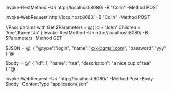 Invoke-RestMethod -Uri http://localhost:8080/ -B "Colin" -Method POST

Invoke-WebRequest http://localhost:8080/ -B "Colin" -Method POST

//Pass params with Get
$Parameters = @{
  id = 'John'
  Children = 'Abe','Karen','Jo'
}
Invoke-RestMethod -Uri http://localhost:8080/ -B $Parameters -Method GET



$JSON = @'
{
 "@type":"login",
 "name":"xxx@gmail.com",
 "password":"yyy"
}
'@

$body = @"
{
    "id": 1,
    "name": "tea",
    "description": "a nice cup of tea"   
}
"@


Invoke-WebRequest -Uri "http://localhost:8080/" -Method Post -Body $body -ContentType "application/json"